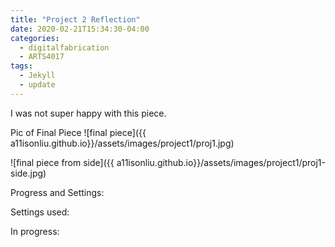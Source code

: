 ```yaml
---
title: "Project 2 Reflection"
date: 2020-02-21T15:34:30-04:00
categories:
  - digitalfabrication
  - ARTS4017
tags:
  - Jekyll
  - update
---
```


I was not super happy with this piece.

Pic of Final Piece
![final piece]({{ a11isonliu.github.io}}/assets/images/project1/proj1.jpg)

![final piece from side]({{ a11isonliu.github.io}}/assets/images/project1/proj1-side.jpg)


Progress and Settings:

Settings used:

In progress:
